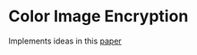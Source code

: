 # Color Image Encryption

Implements ideas in this [paper](http://citeseerx.ist.psu.edu/viewdoc/download?doi=10.1.1.457.5077&rep=rep1&type=pdf)